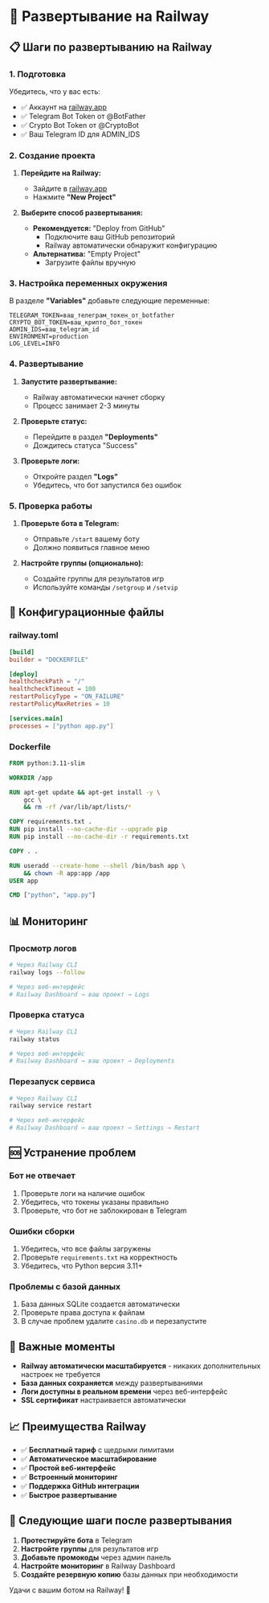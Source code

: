 # 🚀 Развертывание на Railway

## 📋 Шаги по развертыванию на Railway

### 1. Подготовка

Убедитесь, что у вас есть:
- ✅ Аккаунт на [railway.app](https://railway.app)
- ✅ Telegram Bot Token от @BotFather
- ✅ Crypto Bot Token от @CryptoBot
- ✅ Ваш Telegram ID для ADMIN_IDS

### 2. Создание проекта

1. **Перейдите на Railway:**
   - Зайдите в [railway.app](https://railway.app)
   - Нажмите **"New Project"**

2. **Выберите способ развертывания:**
   - **Рекомендуется:** "Deploy from GitHub"
     - Подключите ваш GitHub репозиторий
     - Railway автоматически обнаружит конфигурацию
   - **Альтернатива:** "Empty Project"
     - Загрузите файлы вручную

### 3. Настройка переменных окружения

В разделе **"Variables"** добавьте следующие переменные:

```
TELEGRAM_TOKEN=ваш_телеграм_токен_от_botfather
CRYPTO_BOT_TOKEN=ваш_крипто_бот_токен
ADMIN_IDS=ваш_telegram_id
ENVIRONMENT=production
LOG_LEVEL=INFO
```

### 4. Развертывание

1. **Запустите развертывание:**
   - Railway автоматически начнет сборку
   - Процесс занимает 2-3 минуты

2. **Проверьте статус:**
   - Перейдите в раздел **"Deployments"**
   - Дождитесь статуса "Success"

3. **Проверьте логи:**
   - Откройте раздел **"Logs"**
   - Убедитесь, что бот запустился без ошибок

### 5. Проверка работы

1. **Проверьте бота в Telegram:**
   - Отправьте `/start` вашему боту
   - Должно появиться главное меню

2. **Настройте группы (опционально):**
   - Создайте группы для результатов игр
   - Используйте команды `/setgroup` и `/setvip`

## 🔧 Конфигурационные файлы

### railway.toml
```toml
[build]
builder = "DOCKERFILE"

[deploy]
healthcheckPath = "/"
healthcheckTimeout = 100
restartPolicyType = "ON_FAILURE"
restartPolicyMaxRetries = 10

[services.main]
processes = ["python app.py"]
```

### Dockerfile
```dockerfile
FROM python:3.11-slim

WORKDIR /app

RUN apt-get update && apt-get install -y \
    gcc \
    && rm -rf /var/lib/apt/lists/*

COPY requirements.txt .
RUN pip install --no-cache-dir --upgrade pip
RUN pip install --no-cache-dir -r requirements.txt

COPY . .

RUN useradd --create-home --shell /bin/bash app \
    && chown -R app:app /app
USER app

CMD ["python", "app.py"]
```

## 📊 Мониторинг

### Просмотр логов
```bash
# Через Railway CLI
railway logs --follow

# Через веб-интерфейс
# Railway Dashboard → ваш проект → Logs
```

### Проверка статуса
```bash
# Через Railway CLI
railway status

# Через веб-интерфейс
# Railway Dashboard → ваш проект → Deployments
```

### Перезапуск сервиса
```bash
# Через Railway CLI
railway service restart

# Через веб-интерфейс
# Railway Dashboard → ваш проект → Settings → Restart
```

## 🆘 Устранение проблем

### Бот не отвечает
1. Проверьте логи на наличие ошибок
2. Убедитесь, что токены указаны правильно
3. Проверьте, что бот не заблокирован в Telegram

### Ошибки сборки
1. Убедитесь, что все файлы загружены
2. Проверьте `requirements.txt` на корректность
3. Убедитесь, что Python версия 3.11+

### Проблемы с базой данных
1. База данных SQLite создается автоматически
2. Проверьте права доступа к файлам
3. В случае проблем удалите `casino.db` и перезапустите

## 🚨 Важные моменты

- **Railway автоматически масштабируется** - никаких дополнительных настроек не требуется
- **База данных сохраняется** между развертываниями
- **Логи доступны в реальном времени** через веб-интерфейс
- **SSL сертификат** настраивается автоматически

## 📈 Преимущества Railway

- ✅ **Бесплатный тариф** с щедрыми лимитами
- ✅ **Автоматическое масштабирование**
- ✅ **Простой веб-интерфейс**
- ✅ **Встроенный мониторинг**
- ✅ **Поддержка GitHub интеграции**
- ✅ **Быстрое развертывание**

## 🎯 Следующие шаги после развертывания

1. **Протестируйте бота** в Telegram
2. **Настройте группы** для результатов игр
3. **Добавьте промокоды** через админ панель
4. **Настройте мониторинг** в Railway Dashboard
5. **Создайте резервную копию** базы данных при необходимости

Удачи с вашим ботом на Railway! 🎰